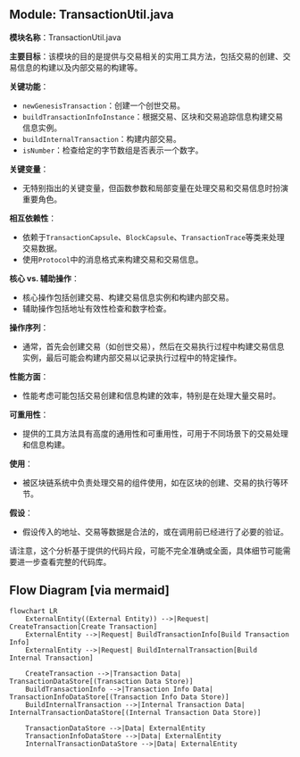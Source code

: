 ## Module: TransactionUtil.java
**模块名称**：TransactionUtil.java

**主要目标**：该模块的目的是提供与交易相关的实用工具方法，包括交易的创建、交易信息的构建以及内部交易的构建等。

**关键功能**：
- `newGenesisTransaction`：创建一个创世交易。
- `buildTransactionInfoInstance`：根据交易、区块和交易追踪信息构建交易信息实例。
- `buildInternalTransaction`：构建内部交易。
- `isNumber`：检查给定的字节数组是否表示一个数字。

**关键变量**：
- 无特别指出的关键变量，但函数参数和局部变量在处理交易和交易信息时扮演重要角色。

**相互依赖性**：
- 依赖于`TransactionCapsule`、`BlockCapsule`、`TransactionTrace`等类来处理交易数据。
- 使用`Protocol`中的消息格式来构建交易和交易信息。

**核心 vs. 辅助操作**：
- 核心操作包括创建交易、构建交易信息实例和构建内部交易。
- 辅助操作包括地址有效性检查和数字检查。

**操作序列**：
- 通常，首先会创建交易（如创世交易），然后在交易执行过程中构建交易信息实例，最后可能会构建内部交易以记录执行过程中的特定操作。

**性能方面**：
- 性能考虑可能包括交易创建和信息构建的效率，特别是在处理大量交易时。

**可重用性**：
- 提供的工具方法具有高度的通用性和可重用性，可用于不同场景下的交易处理和信息构建。

**使用**：
- 被区块链系统中负责处理交易的组件使用，如在区块的创建、交易的执行等环节。

**假设**：
- 假设传入的地址、交易等数据是合法的，或在调用前已经进行了必要的验证。

请注意，这个分析基于提供的代码片段，可能不完全准确或全面，具体细节可能需要进一步查看完整的代码库。
## Flow Diagram [via mermaid]
```mermaid
flowchart LR
    ExternalEntity((External Entity)) -->|Request| CreateTransaction[Create Transaction]
    ExternalEntity -->|Request| BuildTransactionInfo[Build Transaction Info]
    ExternalEntity -->|Request| BuildInternalTransaction[Build Internal Transaction]
    
    CreateTransaction -->|Transaction Data| TransactionDataStore[(Transaction Data Store)]
    BuildTransactionInfo -->|Transaction Info Data| TransactionInfoDataStore[(Transaction Info Data Store)]
    BuildInternalTransaction -->|Internal Transaction Data| InternalTransactionDataStore[(Internal Transaction Data Store)]
    
    TransactionDataStore -->|Data| ExternalEntity
    TransactionInfoDataStore -->|Data| ExternalEntity
    InternalTransactionDataStore -->|Data| ExternalEntity
```
